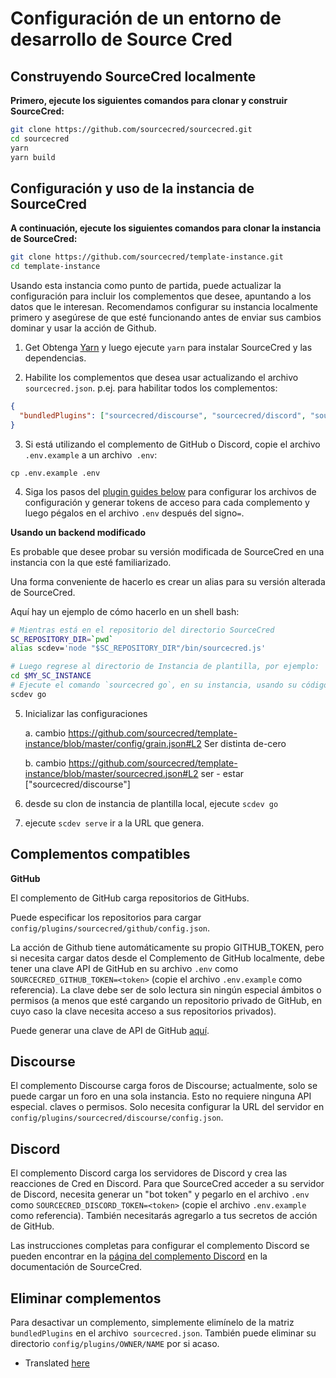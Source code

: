 # Configuración de un entorno de desarrollo de Source Cred

## Construyendo SourceCred localmente

**Primero, ejecute los siguientes comandos para clonar y construir SourceCred:**

```sh
git clone https://github.com/sourcecred/sourcecred.git
cd sourcecred
yarn
yarn build
```

## Configuración y uso de la instancia de SourceCred

**A continuación, ejecute los siguientes comandos para clonar la instancia de SourceCred:**

```sh
git clone https://github.com/sourcecred/template-instance.git
cd template-instance
```

Usando esta instancia como punto de partida, puede actualizar la configuración para incluir
los complementos que desee, apuntando a los datos que le interesan. Recomendamos configurar
su instancia localmente primero y asegúrese de que esté funcionando antes de enviar sus cambios
dominar y usar la acción de Github.

1. Get Obtenga [Yarn] y luego ejecute `yarn` para instalar SourceCred y las dependencias.

2. Habilite los complementos que desea usar actualizando el archivo `sourcecred.json`. p.ej.
para habilitar todos los complementos:
```json
{
  "bundledPlugins": ["sourcecred/discourse", "sourcecred/discord", "sourcecred/github"]
}
```

3. Si está utilizando el complemento de GitHub o Discord, copie el archivo `.env.example` a un archivo` .env`:
```shell script
cp .env.example .env
```

4. Siga los pasos del [plugin guides below](#supported-plugins) para configurar los archivos de configuración y generar tokens de acceso
para cada complemento y luego pégalos en el archivo `.env` después del signo`=`.

**Usando un backend modificado**

Es probable que desee probar su versión modificada de SourceCred en una instancia con la que esté familiarizado.

Una forma conveniente de hacerlo es crear un alias para su versión alterada de SourceCred.

Aquí hay un ejemplo de cómo hacerlo en un shell bash:

```sh
# Mientras está en el repositorio del directorio SourceCred  
SC_REPOSITORY_DIR=`pwd`
alias scdev='node "$SC_REPOSITORY_DIR"/bin/sourcecred.js'

# Luego regrese al directorio de Instancia de plantilla, por ejemplo:
cd $MY_SC_INSTANCE
# Ejecute el comando `sourcecred go`, en su instancia, usando su código modificado.
scdev go
```
5. Inicializar las configuraciones
   
   a. cambio https://github.com/sourcecred/template-instance/blob/master/config/grain.json#L2 Ser distinta de-cero
   
   b. cambio https://github.com/sourcecred/template-instance/blob/master/sourcecred.json#L2 ser - estar ["sourcecred/discourse"]

6. desde su clon de instancia de plantilla local, ejecute `scdev go`
7. ejecute `scdev serve` ir a la URL que genera.


## Complementos compatibles

**GitHub**

El complemento de GitHub carga repositorios de GitHubs.

Puede especificar los repositorios para cargar
`config/plugins/sourcecred/github/config.json`.

La acción de Github tiene automáticamente su propio GITHUB_TOKEN, pero si necesita cargar datos desde el
Complemento de GitHub localmente, debe tener una clave API de GitHub en su archivo `.env` como
`SOURCECRED_GITHUB_TOKEN=<token>` (copie el archivo `.env.example` como referencia). La clave debe ser de solo lectura sin ningún especial
ámbitos o permisos (a menos que esté cargando un repositorio privado de GitHub, en cuyo caso
la clave necesita acceso a sus repositorios privados).

Puede generar una clave de API de GitHub [aquí](https://github.com/settings/tokens).

## Discourse

El complemento Discourse carga foros de Discourse; actualmente, solo se puede cargar un foro en una sola instancia. Esto no requiere ninguna API especial.
claves o permisos. Solo necesita configurar la URL del servidor en `config/plugins/sourcecred/discourse/config.json`.

## Discord

El complemento Discord carga los servidores de Discord y crea las reacciones de Cred en Discord. Para que SourceCred
acceder a su servidor de Discord, necesita generar un "bot token" y pegarlo en el archivo `.env` como
`SOURCECRED_DISCORD_TOKEN=<token>` (copie el archivo `.env.example` como referencia). También necesitarás agregarlo
a tus secretos de acción de GitHub.

Las instrucciones completas para configurar el complemento Discord se pueden encontrar en la [página del complemento Discord](https://sourcecred.io/docs/beta/plugins/discord/#configuration) en la documentación de SourceCred.

## Eliminar complementos

Para desactivar un complemento, simplemente elimínelo de la matriz `bundledPlugins` en el archivo` sourcecred.json`.
También puede eliminar su directorio `config/plugins/OWNER/NAME` por si acaso.


[Yarn]: https://classic.yarnpkg.com/

+ Translated [here](https://translate.google.com/?sl=auto&tl=es&text=I%20enjoy%20the%20freedom%20to%20create%20at%20Source%20cred&op=translate)
